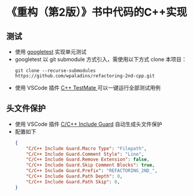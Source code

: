 # 《重构（第2版）》书中代码的C++实现

## 测试
 - 使用 [googletest](https://github.com/google/googletest.git) 实现单元测试
 - googletest 以 git submodule 方式引入，需使用以下方式 clone 本项目：
    ```shell
    git clone --recurse-submodules https://github.com/wpaladins/refactoring-2nd-cpp.git
    ```
 - 使用 VSCode 插件 [C++ TestMate
](https://marketplace.visualstudio.com/items?itemName=matepek.vscode-catch2-test-adapter) 可以一键运行全部测试用例

## 头文件保护
 - 使用 VSCode 插件 [C/C++ Include Guard](https://marketplace.visualstudio.com/items?itemName=akiramiyakoda.cppincludeguard) 自动生成头文件保护
 - 配置如下
    ```json
    {
        "C/C++ Include Guard.Macro Type": "Filepath",
        "C/C++ Include Guard.Comment Style": "Line",
        "C/C++ Include Guard.Remove Extension": false,
        "C/C++ Include Guard.Skip Comment Blocks": true,
        "C/C++ Include Guard.Prefix": "REFACTORING_2ND_",
        "C/C++ Include Guard.Path Depth": 0,
        "C/C++ Include Guard.Path Skip": 0,
    }
    ```
